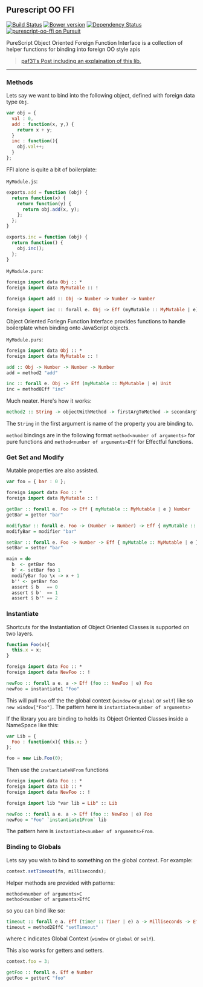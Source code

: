 ## Purescript OO FFI
[![Build Status](https://travis-ci.org/CapillarySoftware/purescript-oo-ffi.svg?branch=master)](https://travis-ci.org/CapillarySoftware/purescript-oo-ffi)
[![Bower version](https://badge.fury.io/bo/purescript-oo-ffi.svg)](http://badge.fury.io/bo/purescript-oo-ffi)
[![Dependency Status](https://www.versioneye.com/user/projects/5491b268dd709d2cfc0001b1/badge.svg?style=flat)](https://www.versioneye.com/user/projects/5491b268dd709d2cfc0001b1)
[![purescript-oo-ffi on Pursuit](http://pursuit.purescript.org/packages/purescript-oo-ffi/badge)](http://pursuit.purescript.org/packages/purescript-oo-ffi)

PureScript Object Oriented Foreign Function Interface is a collection of helper functions for binding into foreign OO style apis

> [paf31's Post including an explaination of this lib.](https://gist.github.com/paf31/8e9177b20ee920480fbc#purescript-oo-ffi)

---

### Methods

Lets say we want to bind into the following object, defined with foreign data type `Obj`.
```javascript
var obj = {
  val : 0,
  add : function(x, y,) {
    return x + y;
  }
  inc : function(){
    obj.val++;
  }
};
```

FFI alone is quite a bit of boilerplate:

`MyModule.js`:
```javascript
exports.add = function (obj) {
  return function(x) {
    return function(y) {
      return obj.add(x, y);
    };
  };
}

exports.inc = function (obj) {
  return function() {
    obj.inc();
  };
}
```

`MyModule.purs`:
```purescript
foreign import data Obj :: *
foreign import data MyMutable :: !

foreign import add :: Obj -> Number -> Number -> Number

foreign import inc :: forall e. Obj -> Eff (myMutable :: MyMutable | e) Unit
```

Object Oriented Foriegn Function Interface provides functions to
handle boilerplate when binding onto JavaScript objects.

`MyModule.purs`:
```purescript
foreign import data Obj :: *
foreign import data MyMutable :: !

add :: Obj -> Number -> Number -> Number
add = method2 "add"

inc :: forall e. Obj -> Eff (myMutable :: MyMutable | e) Unit
inc = method0Eff "inc"
```

Much neater. Here's how it works:

```purescript
method2 :: String -> objectWithMethod -> firstArgToMethod -> secondArgToMethod -> returnValue
```

The `String` in the first argument is name of the property you are binding to.

`method` bindings are in the following format `method<number of arguments>` for pure functions and `method<number of arguments>Eff` for Effectful functions.

### Get Set and Modify

Mutable properties are also assisted.

```javascript
var foo = { bar : 0 };
```

```purescript
foreign import data Foo :: *
foreign import data MyMutable :: !

getBar :: forall e. Foo -> Eff { myMutable :: MyMutable | e } Number
getBar = getter "bar"

modifyBar :: forall e. Foo -> (Number -> Number) -> Eff { myMutable :: MyMutable | e } Number
modifyBar = modifier "bar"

setBar :: forall e. Foo -> Number -> Eff { myMutable :: MyMutable | e } Number
setBar = setter "bar"

main = do
  b  <- getBar foo
  b' <- setBar foo 1
  modifyBar foo \x -> x + 1
  b'' <- getBar foo
  assert $ b   == 0
  assert $ b'  == 1
  assert $ b'' == 2
```

### Instantiate

Shortcuts for the Instantiation of Object Oriented Classes is supported on two layers.

```javascript
function Foo(x){
  this.x = x;
}
```

```purescript
foreign import data Foo :: *
foreign import data NewFoo :: !

newFoo :: forall a e. a -> Eff (foo :: NewFoo | e) Foo
newFoo = instantiate1 "Foo"
```

This will pull `Foo` off the the global context (`window` or `global` or `self`) like so `new window["Foo"]`. The pattern here is `instantiate<number of arguments>`

If the library you are binding to holds its Object Oriented Classes inside a NameSpace like this:

```javascript
var Lib = {
  Foo : function(x){ this.x; }
};

foo = new Lib.Foo(0);
```

Then use the `instantiateNFrom` functions

```purescript
foreign import data Foo :: *
foreign import data Lib :: *
foreign import data NewFoo :: !

foreign import lib "var lib = Lib" :: Lib

newFoo :: forall a e. a -> Eff (foo :: NewFoo | e) Foo
newFoo = "Foo" `instantiate1From` lib
```

The pattern here is `instantiate<number of arguments>From`.

### Binding to Globals

Lets say you wish to bind to something on the global context. For example:

```javascript
context.setTimeout(fn, milliseconds);
```

Helper methods are provided with patterns:
```
method<number of arguments>C
method<number of arguments>EffC
```

so you can bind like so:

```purescript
timeout :: forall e a. Eff (timer :: Timer | e) a -> Milliseconds -> Eff (timer :: Timer | e) Timeout
timeout = method2EffC "setTimeout"
```

where `C` indicates Global Context (`window` or `global` or `self`).

This also works for getters and setters.

```javascript
context.foo = 3;
```

```purescript
getFoo :: forall e. Eff e Number
getFoo = getterC "foo"
```
